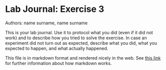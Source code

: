 # Lab Journal: Exercise 3

Authors: name surname, name surname

This is your lab journal. Use it to protocol what you did (even if it did not work) and to describe how you tried to solve the exercise. In case an experiment did not turn out as expected, describe what you did, what you expected to happen, and what actually happened.

This file is in markdown format and rendered nicely in the web. See [this link](https://github.com/adam-p/markdown-here/wiki/Markdown-Cheatsheet) for further information about how markdown works.
